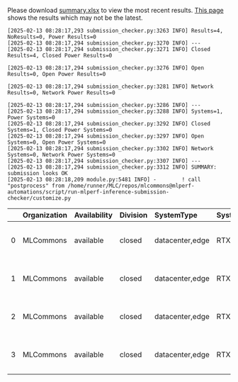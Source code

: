 Please download [summary.xlsx](summary.xlsx) to view the most recent results. [This page](https://docs.google.com/spreadsheets/d/e/2PACX-1vSCu8F7Hwck-AGJ5kWxi2G3xhO5MJoc_igybvsxjCt-2fEEYyf2BIcR0rTXW0eUzg/pubhtml) shows the results which may not be the latest. 
 ```
[2025-02-13 08:28:17,293 submission_checker.py:3263 INFO] Results=4, NoResults=0, Power Results=0
[2025-02-13 08:28:17,294 submission_checker.py:3270 INFO] ---
[2025-02-13 08:28:17,294 submission_checker.py:3271 INFO] Closed Results=4, Closed Power Results=0

[2025-02-13 08:28:17,294 submission_checker.py:3276 INFO] Open Results=0, Open Power Results=0

[2025-02-13 08:28:17,294 submission_checker.py:3281 INFO] Network Results=0, Network Power Results=0

[2025-02-13 08:28:17,294 submission_checker.py:3286 INFO] ---
[2025-02-13 08:28:17,294 submission_checker.py:3288 INFO] Systems=1, Power Systems=0
[2025-02-13 08:28:17,294 submission_checker.py:3292 INFO] Closed Systems=1, Closed Power Systems=0
[2025-02-13 08:28:17,294 submission_checker.py:3297 INFO] Open Systems=0, Open Power Systems=0
[2025-02-13 08:28:17,294 submission_checker.py:3302 INFO] Network Systems=0, Network Power Systems=0
[2025-02-13 08:28:17,294 submission_checker.py:3307 INFO] ---
[2025-02-13 08:28:17,294 submission_checker.py:3312 INFO] SUMMARY: submission looks OK
[2025-02-13 08:28:18,209 module.py:5481 INFO] -        ! call "postprocess" from /home/runner/MLC/repos/mlcommons@mlperf-automations/script/run-mlperf-inference-submission-checker/customize.py

```

|    | Organization   | Availability   | Division   | SystemType      | SystemName   | Platform                                     | Model        | MlperfModel   | Scenario     |    Result | Accuracy      |   number_of_nodes | host_processor_model_name   |   host_processors_per_node |   host_processor_core_count | accelerator_model_name   |   accelerators_per_node | Location                                                                                        | framework   | operating_system                                |   notes |   compliance |   errors | version   |   inferred | has_power   | Units        | weight_data_types   |
|---:|:---------------|:---------------|:-----------|:----------------|:-------------|:---------------------------------------------|:-------------|:--------------|:-------------|----------:|:--------------|------------------:|:----------------------------|---------------------------:|----------------------------:|:-------------------------|------------------------:|:------------------------------------------------------------------------------------------------|:------------|:------------------------------------------------|--------:|-------------:|---------:|:----------|-----------:|:------------|:-------------|:--------------------|
|  0 | MLCommons      | available      | closed     | datacenter,edge | RTX4090x2    | RTX4090x2-nvidia-gpu-TensorRT-default_config | 3d-unet-99.9 | 3d-unet-99.9  | Offline      |   8.31776 | DICE: 0.86236 |                 1 | Intel(R) Xeon(R) w7-2495X   |                          1 |                          24 | NVIDIA GeForce RTX 4090  |                       2 | closed/MLCommons/results/RTX4090x2-nvidia-gpu-TensorRT-default_config/3d-unet-99.9/offline      | TensorRT    | Ubuntu 20.04 (linux-6.8.0-52-generic-glibc2.31) |     nan |            1 |        0 | v5.0      |          0 | False       | Samples/s    | int8                |
|  1 | MLCommons      | available      | closed     | datacenter,edge | RTX4090x2    | RTX4090x2-nvidia-gpu-TensorRT-default_config | 3d-unet-99.9 | 3d-unet-99.9  | SingleStream | 433.749   | DICE: 0.86236 |                 1 | Intel(R) Xeon(R) w7-2495X   |                          1 |                          24 | NVIDIA GeForce RTX 4090  |                       2 | closed/MLCommons/results/RTX4090x2-nvidia-gpu-TensorRT-default_config/3d-unet-99.9/singlestream | TensorRT    | Ubuntu 20.04 (linux-6.8.0-52-generic-glibc2.31) |     nan |            1 |        0 | v5.0      |          0 | False       | Latency (ms) | int8                |
|  2 | MLCommons      | available      | closed     | datacenter,edge | RTX4090x2    | RTX4090x2-nvidia-gpu-TensorRT-default_config | 3d-unet-99   | 3d-unet-99    | Offline      |   8.31776 | DICE: 0.86236 |                 1 | Intel(R) Xeon(R) w7-2495X   |                          1 |                          24 | NVIDIA GeForce RTX 4090  |                       2 | closed/MLCommons/results/RTX4090x2-nvidia-gpu-TensorRT-default_config/3d-unet-99/offline        | TensorRT    | Ubuntu 20.04 (linux-6.8.0-52-generic-glibc2.31) |     nan |            1 |        0 | v5.0      |          0 | False       | Samples/s    | int8                |
|  3 | MLCommons      | available      | closed     | datacenter,edge | RTX4090x2    | RTX4090x2-nvidia-gpu-TensorRT-default_config | 3d-unet-99   | 3d-unet-99    | SingleStream | 433.749   | DICE: 0.86236 |                 1 | Intel(R) Xeon(R) w7-2495X   |                          1 |                          24 | NVIDIA GeForce RTX 4090  |                       2 | closed/MLCommons/results/RTX4090x2-nvidia-gpu-TensorRT-default_config/3d-unet-99/singlestream   | TensorRT    | Ubuntu 20.04 (linux-6.8.0-52-generic-glibc2.31) |     nan |            1 |        0 | v5.0      |          0 | False       | Latency (ms) | int8                |